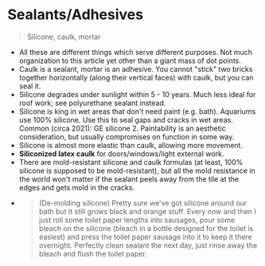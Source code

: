 # Sealants/Adhesives

>Silicone, caulk, mortar

* All these are different things which serve different purposes. Not much organization to this article yet other than a giant mass of dot points. 
* Caulk is a sealant, mortar is an adhesive. You cannot "stick" two bricks together horizontally (along their vertical faces) with caulk, but you can seal it. 
* Silicone degrades under sunlight within 5 - 10 years. Much less ideal for roof work; see polyurethane sealant instead. 
* Silicone is king in wet areas that don't need paint (e.g. bath). Aquariums use 100% silicone. Use this to seal gaps and cracks in wet areas. Common (circa 2021): GE silicone 2. Paintability is an aesthetic consideration, but usually compromises on function in some way. 
* Silicone is almost more elastic than caulk, allowing more movement. 
* **Siliconized latex caulk** for doors/windows/light external work. 
* There are mold-resistant silicone and caulk formulas (at least, 100% silicone is supposed to be mold-resistant), but all the mold resistance in the world won't matter if the sealant peels away from the tile at the edges and gets mold in the cracks. 
* >(De-molding silicone) Pretty sure we've got silicone around our bath but it still grows black and orange stuff. Every now and then I just roll some toilet paper lengths into sausages, pour some bleach on the silicone (bleach in a bottle designed for the toilet is easiest) and press the toilet paper sausage into it to keep it there overnight. Perfectly clean sealant the next day, just rinse away the bleach and flush the toilet paper.